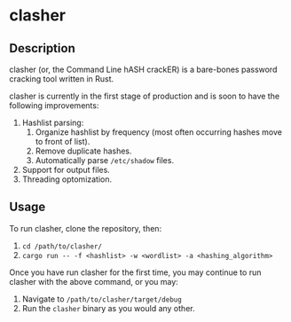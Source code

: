 # clasher

## Description

clasher (or, the Command Line hASH crackER) is a bare-bones password cracking tool written in Rust.

clasher is currently in the first stage of production and is soon to have the following improvements:

1. Hashlist parsing:
    1. Organize hashlist by frequency (most often occurring hashes move to front of list).
    2. Remove duplicate hashes.
    3. Automatically parse `/etc/shadow` files.
2. Support for output files.
3. Threading optomization.

## Usage

To run clasher, clone the repository, then:

1. `cd /path/to/clasher/`
2. `cargo run -- -f <hashlist> -w <wordlist> -a <hashing_algorithm>`

Once you have run clasher for the first time, you may continue to run clasher with the above command, or you may:

1. Navigate to `/path/to/clasher/target/debug`
2. Run the `clasher` binary as you would any other.
